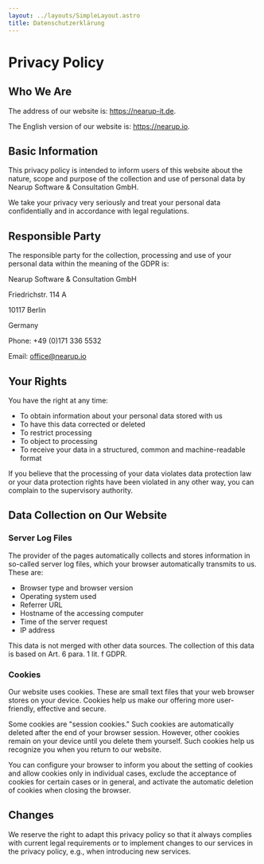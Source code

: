 ```yaml
---
layout: ../layouts/SimpleLayout.astro
title: Datenschutzerklärung
---
```


# Privacy Policy

## Who We Are

The address of our website is: https://nearup-it.de.

The English version of our website is: https://nearup.io.

## Basic Information

This privacy policy is intended to inform users of this website about the nature, scope and purpose of the collection and use of personal data by Nearup Software & Consultation GmbH.

We take your privacy very seriously and treat your personal data confidentially and in accordance with legal regulations.

## Responsible Party

The responsible party for the collection, processing and use of your personal data within the meaning of the GDPR is:

Nearup Software & Consultation GmbH

Friedrichstr. 114 A

10117 Berlin

Germany

Phone: +49 (0)171 336 5532

Email: office@nearup.io

## Your Rights

You have the right at any time:

- To obtain information about your personal data stored with us
- To have this data corrected or deleted
- To restrict processing
- To object to processing
- To receive your data in a structured, common and machine-readable format

If you believe that the processing of your data violates data protection law or your data protection rights have been violated in any other way, you can complain to the supervisory authority.

## Data Collection on Our Website

### Server Log Files

The provider of the pages automatically collects and stores information in so-called server log files, which your browser automatically transmits to us. These are:

- Browser type and browser version
- Operating system used
- Referrer URL
- Hostname of the accessing computer
- Time of the server request
- IP address

This data is not merged with other data sources. The collection of this data is based on Art. 6 para. 1 lit. f GDPR.

### Cookies

Our website uses cookies. These are small text files that your web browser stores on your device. Cookies help us make our offering more user-friendly, effective and secure.

Some cookies are "session cookies." Such cookies are automatically deleted after the end of your browser session. However, other cookies remain on your device until you delete them yourself. Such cookies help us recognize you when you return to our website.

You can configure your browser to inform you about the setting of cookies and allow cookies only in individual cases, exclude the acceptance of cookies for certain cases or in general, and activate the automatic deletion of cookies when closing the browser.

## Changes

We reserve the right to adapt this privacy policy so that it always complies with current legal requirements or to implement changes to our services in the privacy policy, e.g., when introducing new services.
